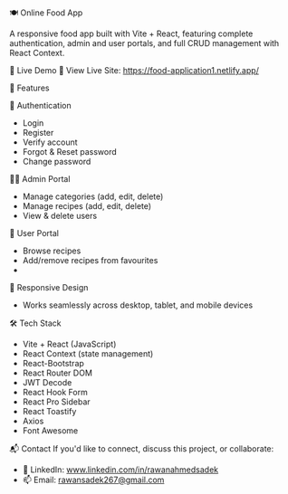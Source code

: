 🍽️ Online Food App 

A responsive food app built with Vite + React, featuring complete authentication, admin and user portals, and full CRUD management with React Context.

🚀 Live Demo
🔗 View Live Site: https://food-application1.netlify.app/

🚀 Features

🔐 Authentication
- Login
- Register
- Verify account
- Forgot & Reset password
- Change password
  

👨‍💼 Admin Portal
- Manage categories (add, edit, delete)
- Manage recipes (add, edit, delete)
- View & delete users

👤 User Portal
- Browse recipes
- Add/remove recipes from favourites
- 

📱 Responsive Design
- Works seamlessly across desktop, tablet, and mobile devices


🛠️ Tech Stack
- Vite + React (JavaScript)
- React Context (state management)
- React-Bootstrap
- React Router DOM
- JWT Decode
- React Hook Form
- React Pro Sidebar
- React Toastify
- Axios
- Font Awesome

📬 Contact
If you'd like to connect, discuss this project, or collaborate:
- 💼 LinkedIn: www.linkedin.com/in/rawanahmedsadek
- 📫 Email: rawansadek267@gmail.com
